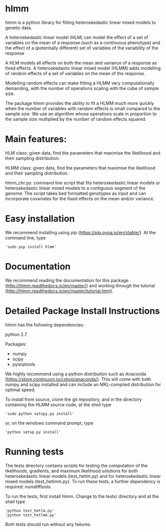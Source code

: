 # hlmm
hlmm is a python library for fitting heteroskedastic linear mixed models to genetic data. 

A heteroskedastic linear model (HLM) can model the effect
of a set of variables on the mean of a response (such as a continuous phenotype) and the 
effect of a (potentially different) set of variables of the variability of the response

A HLM models all effects on both the mean and variance of a response as fixed effects.
A heteroskedastic linear mixed model (HLMM) adds modelling of random effects of a set of variables on the mean of the response. 

Modelling random effects can make fitting a HLMM very computationally demanding,
with the number of operations scaling with the cube of sample size. 

The package hlmm provides the ability to fit a HLMM
much more quickly when the number of variables with random effects is small compared 
to the sample size. We use an algorithm whose operations scale in proportion to the sample
size multiplied by the number of random effects squared. 

# Main features:

HLM class: given data, find the parameters that maximise
the likelihood and their sampling distribution. 

HLMM class: given data, find the parameters that maximise
the likelihood and their sampling distribution. 

hlmm_chr.py: command line script that fits heteroskedastic linear models or 
heteroskedastic linear mixed models to a contiguous segment of the genome.
The script takes bed formatted genotypes as input and can incorporate
covariates for the fixed effects on the mean and/or variance. 

# Easy installation

We recommend installing using pip (https://pip.pypa.io/en/stable/). 
At the command line, type

    'sudo pip install hlmm'
    
# Documentation

We recommend reading the documentation for this package (http://hlmm.readthedocs.io/en/master/) and 
working through the tutorial (http://hlmm.readthedocs.io/en/master/tutorial.html).

# Detailed Package Install Instructions

hlmm has the following dependencies:

python 2.7

Packages: 

- numpy
- scipy
- pysnptools

We highly recommend using a python distribution such as Anaconda (https://store.continuum.io/cshop/anaconda/). 
This will come with both numpy and scipy installed and can include an MKL-compiled distribution
for optimal speed. 

To install from source, clone the git repository, and in the directory
containing the HLMM source code, at the shell type

    'sudo python setupy.py install'

or, on the windows command prompt, type

    'python setup.py install' 
    
# Running tests

The tests directory contains scripts for testing the computation of 
the likelihoods, gradients, and maximum likelihood solutions for
both heteroskedastic linear models (test_hetlm.py) and
for heteroskedastic linear mixed models (test_hetlmm.py).
To run these tests, a further dependency is required: numdifftools. 

To run the tests, first install hlmm. Change to the tests/ directory and at the shell type

    'python test_hetlm.py'
    'python test_hetlmm.py'

Both tests should run without any failures. 